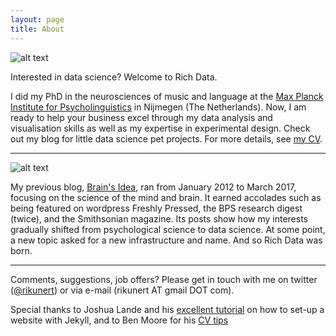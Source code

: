 ```yaml
---
layout: page
title: About
---
```


![alt text](https://github.com/rikunert/rikunert.github.io/raw/master/pictures/RichardKunert_002_MvD_small-300x300.jpg "Richard Kunert, PhD")


Interested in data science? Welcome to Rich Data.

I did my PhD in the neurosciences of music and language at the [Max Planck Institute
for Psycholinguistics](http://www.mpi.nl/) in Nijmegen (The Netherlands).
Now, I am ready to help your business excel through my data analysis and visualisation skills as well as my expertise in experimental design.
Check out my blog for little data science pet projects.
For more details, see [my CV](http://rikunert.com/cv).

***
![alt text](https://github.com/rikunert/rikunert.github.io/raw/master/pictures/brainsidea_logo.png "Brain's Idea logo")

My previous blog, [Brain's Idea](https://brainsidea.wordpress.com/), ran from January 2012 to March 2017, focusing on the science of the mind and brain.
It earned accolades such as being featured on wordpress Freshly Pressed, the BPS research digest (twice), and the Smithsonian magazine.
Its posts show how my interests gradually shifted from psychological science to data science.
At some point, a new topic asked for a new infrastructure and name.
And so Rich Data was born.

***
Comments, suggestions, job offers? Please get in touch with me on twitter ([@rikunert](https://twitter.com/rikunert)) or via e-mail (rikunert AT gmail DOT com).

Special thanks to Joshua Lande and his [excellent tutorial](http://joshualande.com/jekyll-github-pages-poole) on how to set-up a website with Jekyll, and to Ben Moore for his [CV tips](http://blm.io/blog/markdown-academic-cv/)
